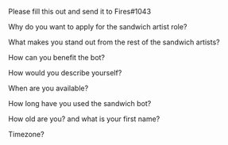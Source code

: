 Please fill this out and send it to Fires#1043 

Why do you want to apply for the sandwich artist role?

What makes you stand out from the rest of the sandwich artists?

How can you benefit the bot?

How would you describe yourself?

When are you available?

How long have you used the sandwich bot?

How old are you? and what is your first name?

Timezone?

